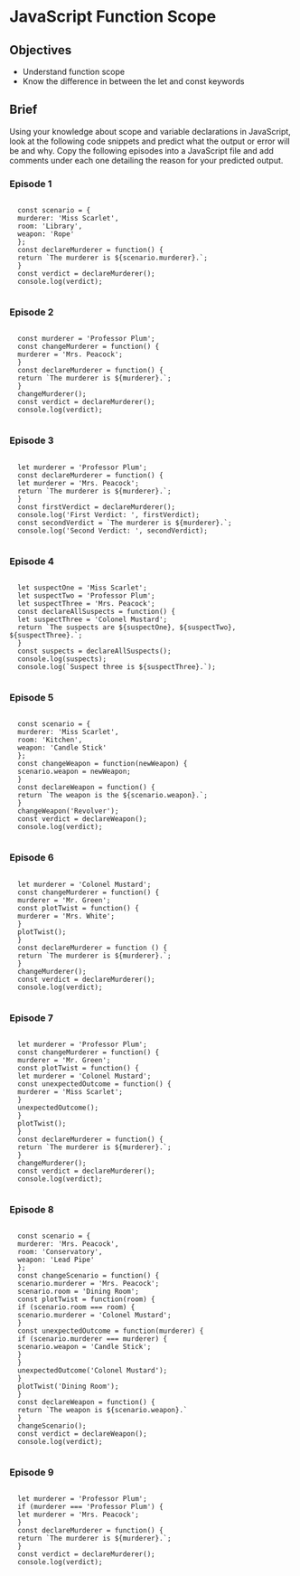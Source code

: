 <h1>JavaScript Function Scope</h1>
<h2>Objectives</h2>
<ul>
<li>Understand function scope</li>
<li>Know the difference in between the let and const keywords</li>
</ul>
<h2>Brief</h2>
<p>Using your knowledge about scope and variable declarations in JavaScript, look at the following code snippets and predict what the output or error will be and why. Copy the following episodes into a JavaScript file and add comments under each one detailing the reason for your predicted output.</p>
<h3>Episode 1</h3>
  <pre><code>
  const scenario = {
  murderer: 'Miss Scarlet',
  room: 'Library',
  weapon: 'Rope'
  };
  const declareMurderer = function() {
  return `The murderer is ${scenario.murderer}.`;
  }
  const verdict = declareMurderer();
  console.log(verdict);
  </code></pre>
<h3>Episode 2</h3>
  <pre><code>
  const murderer = 'Professor Plum';
  const changeMurderer = function() {
  murderer = 'Mrs. Peacock';
  }
  const declareMurderer = function() {
  return `The murderer is ${murderer}.`;
  }
  changeMurderer();
  const verdict = declareMurderer();
  console.log(verdict);
  </code></pre>
<h3>Episode 3</h3>
  <pre><code>
  let murderer = 'Professor Plum';
  const declareMurderer = function() {
  let murderer = 'Mrs. Peacock';
  return `The murderer is ${murderer}.`;
  }
  const firstVerdict = declareMurderer();
  console.log('First Verdict: ', firstVerdict);
  const secondVerdict = `The murderer is ${murderer}.`;
  console.log('Second Verdict: ', secondVerdict);
  </code></pre>
<h3>Episode 4</h3>
  <pre><code>
  let suspectOne = 'Miss Scarlet';
  let suspectTwo = 'Professor Plum';
  let suspectThree = 'Mrs. Peacock';
  const declareAllSuspects = function() {
  let suspectThree = 'Colonel Mustard';
  return `The suspects are ${suspectOne}, ${suspectTwo}, ${suspectThree}.`;
  }
  const suspects = declareAllSuspects();
  console.log(suspects);
  console.log(`Suspect three is ${suspectThree}.`);
  </code></pre>
<h3>Episode 5</h3>
  <pre><code>
  const scenario = {
  murderer: 'Miss Scarlet',
  room: 'Kitchen',
  weapon: 'Candle Stick'
  };
  const changeWeapon = function(newWeapon) {
  scenario.weapon = newWeapon;
  }
  const declareWeapon = function() {
  return `The weapon is the ${scenario.weapon}.`;
  }
  changeWeapon('Revolver');
  const verdict = declareWeapon();
  console.log(verdict);
  </code></pre>
<h3>Episode 6</h3>
  <pre><code>
  let murderer = 'Colonel Mustard';
  const changeMurderer = function() {
  murderer = 'Mr. Green';
  const plotTwist = function() {
  murderer = 'Mrs. White';
  }
  plotTwist();
  }
  const declareMurderer = function () {
  return `The murderer is ${murderer}.`;
  }
  changeMurderer();
  const verdict = declareMurderer();
  console.log(verdict);
  </code></pre>
<h3>Episode 7</h3>
  <pre><code>
  let murderer = 'Professor Plum';
  const changeMurderer = function() {
  murderer = 'Mr. Green';
  const plotTwist = function() {
  let murderer = 'Colonel Mustard';
  const unexpectedOutcome = function() {
  murderer = 'Miss Scarlet';
  }
  unexpectedOutcome();
  }
  plotTwist();
  }
  const declareMurderer = function() {
  return `The murderer is ${murderer}.`;
  }
  changeMurderer();
  const verdict = declareMurderer();
  console.log(verdict);
  </code></pre>
<h3>Episode 8</h3>
  <pre><code>
  const scenario = {
  murderer: 'Mrs. Peacock',
  room: 'Conservatory',
  weapon: 'Lead Pipe'
  };
  const changeScenario = function() {
  scenario.murderer = 'Mrs. Peacock';
  scenario.room = 'Dining Room';
  const plotTwist = function(room) {
  if (scenario.room === room) {
  scenario.murderer = 'Colonel Mustard';
  }
  const unexpectedOutcome = function(murderer) {
  if (scenario.murderer === murderer) {
  scenario.weapon = 'Candle Stick';
  }
  }
  unexpectedOutcome('Colonel Mustard');
  }
  plotTwist('Dining Room');
  }
  const declareWeapon = function() {
  return `The weapon is ${scenario.weapon}.`
  }
  changeScenario();
  const verdict = declareWeapon();
  console.log(verdict);
  </code></pre>
<h3>Episode 9</h3>
  <pre><code>
  let murderer = 'Professor Plum';
  if (murderer === 'Professor Plum') {
  let murderer = 'Mrs. Peacock';
  }
  const declareMurderer = function() {
  return `The murderer is ${murderer}.`;
  }
  const verdict = declareMurderer();
  console.log(verdict);
  </code></pre>
